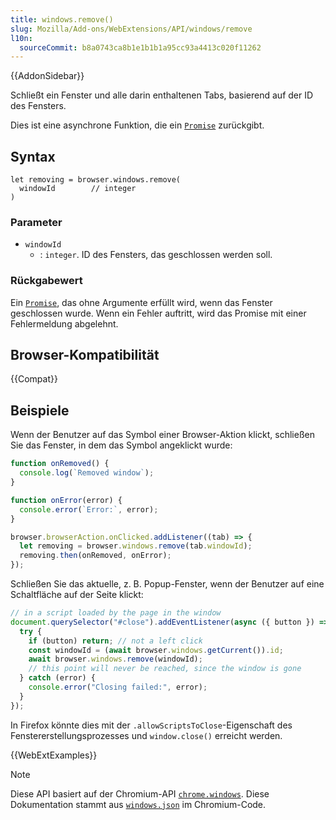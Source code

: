 ```yaml
---
title: windows.remove()
slug: Mozilla/Add-ons/WebExtensions/API/windows/remove
l10n:
  sourceCommit: b8a0743ca8b1e1b1b1a95cc93a4413c020f11262
---
```


{{AddonSidebar}}

Schließt ein Fenster und alle darin enthaltenen Tabs, basierend auf der ID des Fensters.

Dies ist eine asynchrone Funktion, die ein [`Promise`](/de/docs/Web/JavaScript/Reference/Global_Objects/Promise) zurückgibt.

## Syntax

```js-nolint
let removing = browser.windows.remove(
  windowId        // integer
)
```

### Parameter

- `windowId`
  - : `integer`. ID des Fensters, das geschlossen werden soll.

### Rückgabewert

Ein [`Promise`](/de/docs/Web/JavaScript/Reference/Global_Objects/Promise), das ohne Argumente erfüllt wird, wenn das Fenster geschlossen wurde. Wenn ein Fehler auftritt, wird das Promise mit einer Fehlermeldung abgelehnt.

## Browser-Kompatibilität

{{Compat}}

## Beispiele

Wenn der Benutzer auf das Symbol einer Browser-Aktion klickt, schließen Sie das Fenster, in dem das Symbol angeklickt wurde:

```js
function onRemoved() {
  console.log(`Removed window`);
}

function onError(error) {
  console.error(`Error:`, error);
}

browser.browserAction.onClicked.addListener((tab) => {
  let removing = browser.windows.remove(tab.windowId);
  removing.then(onRemoved, onError);
});
```

Schließen Sie das aktuelle, z. B. Popup-Fenster, wenn der Benutzer auf eine Schaltfläche auf der Seite klickt:

```js
// in a script loaded by the page in the window
document.querySelector("#close").addEventListener(async ({ button }) => {
  try {
    if (button) return; // not a left click
    const windowId = (await browser.windows.getCurrent()).id;
    await browser.windows.remove(windowId);
    // this point will never be reached, since the window is gone
  } catch (error) {
    console.error("Closing failed:", error);
  }
});
```

In Firefox könnte dies mit der `.allowScriptsToClose`-Eigenschaft des Fenstererstellungsprozesses und `window.close()` erreicht werden.

{{WebExtExamples}}

> [!NOTE]
> Diese API basiert auf der Chromium-API [`chrome.windows`](https://developer.chrome.com/docs/extensions/reference/api/windows#method-remove). Diese Dokumentation stammt aus [`windows.json`](https://chromium.googlesource.com/chromium/src/+/master/chrome/common/extensions/api/windows.json) im Chromium-Code.

<!--
// Copyright 2015 The Chromium Authors. Alle Rechte vorbehalten.
//
// Die Vervielfältigung und Verwendung des Quellcodes und der binären Formen,
// mit oder ohne Änderungen, sind unter folgenden Bedingungen gestattet:
//
//    * Weiterverbreitungen des Quellcodes müssen den obigen Urheberrechtshinweis,
// diese Liste der Bedingungen und den folgenden Haftungsausschluss enthalten.
//    * Weiterverbreitungen in binärer Form müssen den obigen Urheberrechtshinweis,
// diese Liste der Bedingungen und den folgenden Haftungsausschluss in der
// Dokumentation und/oder anderen Materialien, die mit der Verteilung geliefert
// werden, enthalten.
//    * Weder der Name Google Inc. noch die Namen seiner Mitwirkenden
// dürfen verwendet werden, um Produkte, die aus dieser Software abgeleitet
// wurden, ohne vorherige ausdrückliche schriftliche Genehmigung zu unterstützen
// oder zu bewerben.
//
// DIESE SOFTWARE WIRD VON DEN URHEBERRECHTSINHABERN UND MITWIRKENDEN "WIE BESEHEN"
// BEREITGESTELLT UND JEGLICHE AUSDRÜCKLICHE ODER STILLSCHWEIGENDEN GARANTIEN,
// EINSCHLIESSLICH, ABER NICHT BESCHRÄNKT AUF, DIE STILLSCHWEIGENDEN GARANTIEN
// DER MARKTGÄNGIGKEIT UND DER EIGNUNG FÜR EINEN BESTIMMTEN ZWECK SIND
// AUSGESCHLOSSEN. IN KEINEM FALL SIND DIE URHEBERRECHTSINHABER ODER MITWIRKENDEN
// HAFTBAR FÜR DIREKTE, INDIREKTE, BEILÄUFIGE, SPEZIELLE, EXEMPLARISCHE ODER
// FOLGESCHÄDEN (EINSCHLIESSLICH, ABER NICHT BESCHRÄNKT AUF, DIE BESCHAFFUNG
// VON ERSATZWAREN ODER DIENSTLEISTUNGEN; NUTZUNGSVERLUST, DATEN ODER GEWINNE;
// ODER GESCHÄFTSUNTERBRECHUNG) JEDER ART UND WEISE UND UNTER JEDEM
// HAFTUNGSPRINZIP, OB IN VERTRAG, STRIKTHAFTUNG ODER UNERLAUBTER HANDLUNG
// (EINSCHLIESSLICH FAHRLÄSSIGKEIT ODER ANDERWEITIG), DIE AUS DER NUTZUNG
// DIESER SOFTWARE ENTSTEHEN, SELBST WENN AUF DIE MÖGLICHKEIT SOLCHER SCHÄDEN
// HINGEWIESEN WURDE.
-->

